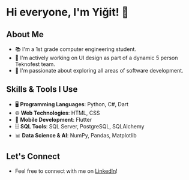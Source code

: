 # Hi everyone, I'm Yiğit! 👋

## About Me
- 📚 I'm a 1st grade computer engineering student.
- 🌱 I'm actively working on UI design as part of a dynamic 5 person Teknofest team.
- 🤝 I'm passionate about exploring all areas of software development.

## Skills & Tools I Use
- 🖥️ **Programming Languages**: Python, C#, Dart
- 🌐 **Web Technologies**: HTML, CSS
- 📱 **Mobile Development**: Flutter
- 🗄️ **SQL Tools**: SQL Server, PostgreSQL, SQLAlchemy
- 📊 **Data Science & AI**: NumPy, Pandas, Matplotlib

## Let's Connect
- Feel free to connect with me on [LinkedIn](https://www.linkedin.com/in/yiğit-can-aktürk-6b48262b6/)!
